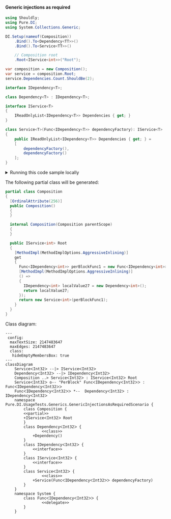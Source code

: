 #### Generic injections as required


```c#
using Shouldly;
using Pure.DI;
using System.Collections.Generic;

DI.Setup(nameof(Composition))
    .Bind().To<Dependency<TT>>()
    .Bind().To<Service<TT>>()

    // Composition root
    .Root<IService<int>>("Root");

var composition = new Composition();
var service = composition.Root;
service.Dependencies.Count.ShouldBe(2);

interface IDependency<T>;

class Dependency<T> : IDependency<T>;

interface IService<T>
{
    IReadOnlyList<IDependency<T>> Dependencies { get; }
}

class Service<T>(Func<IDependency<T>> dependencyFactory): IService<T>
{
    public IReadOnlyList<IDependency<T>> Dependencies { get; } =
    [
        dependencyFactory(),
        dependencyFactory()
    ];
}
```

<details>
<summary>Running this code sample locally</summary>

- Make sure you have the [.NET SDK 9.0](https://dotnet.microsoft.com/en-us/download/dotnet/9.0) or later is installed
```bash
dotnet --list-sdk
```
- Create a net9.0 (or later) console application
```bash
dotnet new console -n Sample
```
- Add references to NuGet packages
  - [Pure.DI](https://www.nuget.org/packages/Pure.DI)
  - [Shouldly](https://www.nuget.org/packages/Shouldly)
```bash
dotnet add package Pure.DI
dotnet add package Shouldly
```
- Copy the example code into the _Program.cs_ file

You are ready to run the example 🚀
```bash
dotnet run
```

</details>

The following partial class will be generated:

```c#
partial class Composition
{
  [OrdinalAttribute(256)]
  public Composition()
  {
  }

  internal Composition(Composition parentScope)
  {
  }

  public IService<int> Root
  {
    [MethodImpl(MethodImplOptions.AggressiveInlining)]
    get
    {
      Func<IDependency<int>> perBlockFunc1 = new Func<IDependency<int>>(
      [MethodImpl(MethodImplOptions.AggressiveInlining)]
      () =>
      {
        IDependency<int> localValue27 = new Dependency<int>();
        return localValue27;
      });
      return new Service<int>(perBlockFunc1);
    }
  }
}
```

Class diagram:

```mermaid
---
 config:
  maxTextSize: 2147483647
  maxEdges: 2147483647
  class:
   hideEmptyMembersBox: true
---
classDiagram
	ServiceᐸInt32ᐳ --|> IServiceᐸInt32ᐳ
	DependencyᐸInt32ᐳ --|> IDependencyᐸInt32ᐳ
	Composition ..> ServiceᐸInt32ᐳ : IServiceᐸInt32ᐳ Root
	ServiceᐸInt32ᐳ o-- "PerBlock" FuncᐸIDependencyᐸInt32ᐳᐳ : FuncᐸIDependencyᐸInt32ᐳᐳ
	FuncᐸIDependencyᐸInt32ᐳᐳ *--  DependencyᐸInt32ᐳ : IDependencyᐸInt32ᐳ
	namespace Pure.DI.UsageTests.Generics.GenericInjectionsAsRequiredScenario {
		class Composition {
		<<partial>>
		+IServiceᐸInt32ᐳ Root
		}
		class DependencyᐸInt32ᐳ {
				<<class>>
			+Dependency()
		}
		class IDependencyᐸInt32ᐳ {
			<<interface>>
		}
		class IServiceᐸInt32ᐳ {
			<<interface>>
		}
		class ServiceᐸInt32ᐳ {
				<<class>>
			+Service(FuncᐸIDependencyᐸInt32ᐳᐳ dependencyFactory)
		}
	}
	namespace System {
		class FuncᐸIDependencyᐸInt32ᐳᐳ {
				<<delegate>>
		}
	}
```

